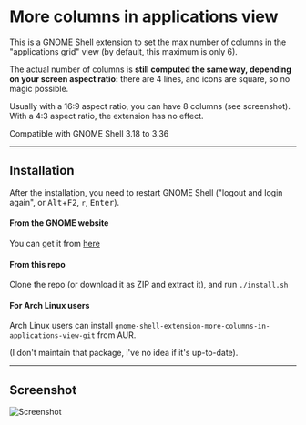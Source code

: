 # More columns in applications view

This is a GNOME Shell extension to set the max number of columns in the "applications grid" view (by default, this maximum is only 6).

The actual number of columns is **still computed the same way, depending on your screen aspect ratio:** there are 4 lines, and icons are square, so no magic possible.

Usually with a 16:9 aspect ratio, you can have 8 columns (see screenshot). With a 4:3 aspect ratio, the extension has no effect.

Compatible with GNOME Shell 3.18 to 3.36

----

## Installation

After the installation, you need to restart GNOME Shell ("logout and login again", or <kbd>Alt</kbd>+<kbd>F2</kbd>, `r`, <kbd>Enter</kbd>).

#### From the GNOME website

You can get it from [here](https://extensions.gnome.org/extension/1305/more-columns-in-applications-view/)

#### From this repo

Clone the repo (or download it as ZIP and extract it), and run `./install.sh`

#### For Arch Linux users

Arch Linux users can install `gnome-shell-extension-more-columns-in-applications-view-git` from AUR.

(I don't maintain that package, i've no idea if it's up-to-date).

----

## Screenshot

![Screenshot](http://i.imgur.com/ybdkjw7.png)

